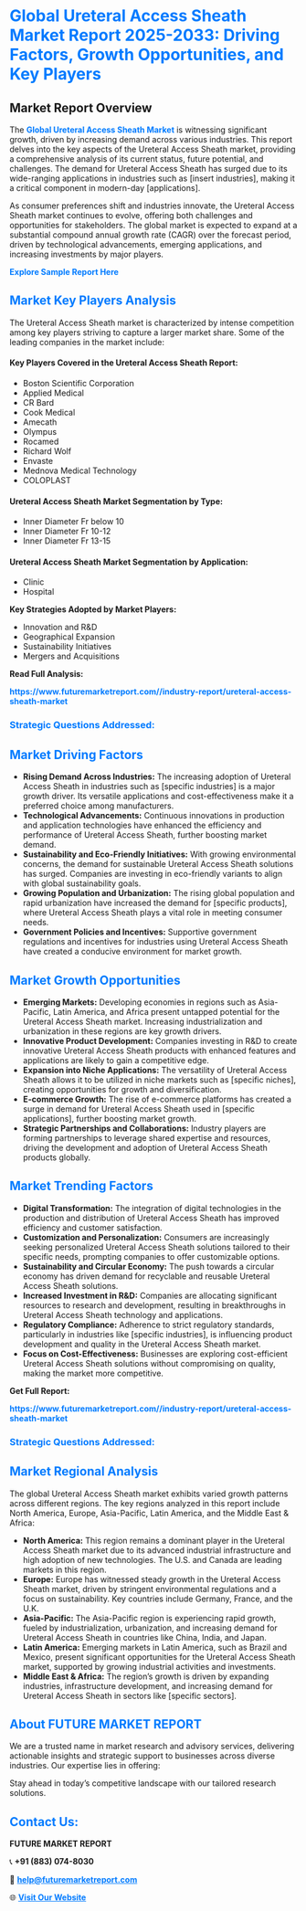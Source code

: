 <h1 style="color: #007BFF;">Global Ureteral Access Sheath Market Report 2025-2033: Driving Factors, Growth Opportunities, and Key Players</h1>

<section id="overview">
<h2>Market Report Overview</h2>
<p>The <a href="https://www.futuremarketreport.com//industry-report/ureteral-access-sheath-market" style="color: #007BFF; text-decoration: none;"><strong>Global Ureteral Access Sheath Market</strong></a> is witnessing significant growth, driven by increasing demand across various industries. This report delves into the key aspects of the Ureteral Access Sheath market, providing a comprehensive analysis of its current status, future potential, and challenges. The demand for Ureteral Access Sheath has surged due to its wide-ranging applications in industries such as [insert industries], making it a critical component in modern-day [applications].</p>
<p>As consumer preferences shift and industries innovate, the Ureteral Access Sheath market continues to evolve, offering both challenges and opportunities for stakeholders. The global market is expected to expand at a substantial compound annual growth rate (CAGR) over the forecast period, driven by technological advancements, emerging applications, and increasing investments by major players.</p>
</section>

<section id="overview">
<p><a href="https://www.futuremarketreport.com//request-sample/reportId=80045" style="color: #007BFF; text-decoration: none;"><strong>Explore Sample Report Here</strong></a></p>
</section>

<section id="key-players">
<h2 style="color: #007BFF;">Market Key Players Analysis</h2>
<p>The Ureteral Access Sheath market is characterized by intense competition among key players striving to capture a larger market share. Some of the leading companies in the market include:</p>
<h4>Key Players Covered in the Ureteral Access Sheath Report:</h4>
<ul><li>Boston Scientific Corporation</li><li>Applied Medical</li><li>CR Bard</li><li>Cook Medical</li><li>Amecath</li><li>Olympus</li><li>Rocamed</li><li>Richard Wolf</li><li>Envaste</li><li>Mednova Medical Technology</li><li>COLOPLAST</li></ul>
<h4>Ureteral Access Sheath Market Segmentation by Type:</h4>
<ul><li>Inner Diameter Fr below 10</li><li>Inner Diameter Fr 10-12</li><li>Inner Diameter Fr 13-15</li></ul>

<h4>Ureteral Access Sheath Market Segmentation by Application:</h4>
<ul><li>Clinic</li><li>Hospital</li></ul>
<p><strong>Key Strategies Adopted by Market Players:</strong></p>
<ul>
<li>Innovation and R&D</li>
<li>Geographical Expansion</li>
<li>Sustainability Initiatives</li>
<li>Mergers and Acquisitions</li>
</ul>
</section>

<section>
<p><strong>Read Full Analysis: </strong></p><a href="https://www.futuremarketreport.com//industry-report/ureteral-access-sheath-market" style="color: #007BFF; text-decoration: none;"><strong>https://www.futuremarketreport.com//industry-report/ureteral-access-sheath-market</strong></a>
<h3 style="color: #007BFF;">Strategic Questions Addressed:</h3>
</section>

<section id="driving-factors">
<h2 style="color: #007BFF;">Market Driving Factors</h2>
<ul>
<li><strong>Rising Demand Across Industries:</strong> The increasing adoption of Ureteral Access Sheath in industries such as [specific industries] is a major growth driver. Its versatile applications and cost-effectiveness make it a preferred choice among manufacturers.</li>
<li><strong>Technological Advancements:</strong> Continuous innovations in production and application technologies have enhanced the efficiency and performance of Ureteral Access Sheath, further boosting market demand.</li>
<li><strong>Sustainability and Eco-Friendly Initiatives:</strong> With growing environmental concerns, the demand for sustainable Ureteral Access Sheath solutions has surged. Companies are investing in eco-friendly variants to align with global sustainability goals.</li>
<li><strong>Growing Population and Urbanization:</strong> The rising global population and rapid urbanization have increased the demand for [specific products], where Ureteral Access Sheath plays a vital role in meeting consumer needs.</li>
<li><strong>Government Policies and Incentives:</strong> Supportive government regulations and incentives for industries using Ureteral Access Sheath have created a conducive environment for market growth.</li>
</ul>
</section>

<section id="growth-opportunities">
<h2 style="color: #007BFF;">Market Growth Opportunities</h2>
<ul>
<li><strong>Emerging Markets:</strong> Developing economies in regions such as Asia-Pacific, Latin America, and Africa present untapped potential for the Ureteral Access Sheath market. Increasing industrialization and urbanization in these regions are key growth drivers.</li>
<li><strong>Innovative Product Development:</strong> Companies investing in R&D to create innovative Ureteral Access Sheath products with enhanced features and applications are likely to gain a competitive edge.</li>
<li><strong>Expansion into Niche Applications:</strong> The versatility of Ureteral Access Sheath allows it to be utilized in niche markets such as [specific niches], creating opportunities for growth and diversification.</li>
<li><strong>E-commerce Growth:</strong> The rise of e-commerce platforms has created a surge in demand for Ureteral Access Sheath used in [specific applications], further boosting market growth.</li>
<li><strong>Strategic Partnerships and Collaborations:</strong> Industry players are forming partnerships to leverage shared expertise and resources, driving the development and adoption of Ureteral Access Sheath products globally.</li>
</ul>
</section>

<section id="trending-factors">
<h2 style="color: #007BFF;">Market Trending Factors</h2>
<ul>
<li><strong>Digital Transformation:</strong> The integration of digital technologies in the production and distribution of Ureteral Access Sheath has improved efficiency and customer satisfaction.</li>
<li><strong>Customization and Personalization:</strong> Consumers are increasingly seeking personalized Ureteral Access Sheath solutions tailored to their specific needs, prompting companies to offer customizable options.</li>
<li><strong>Sustainability and Circular Economy:</strong> The push towards a circular economy has driven demand for recyclable and reusable Ureteral Access Sheath solutions.</li>
<li><strong>Increased Investment in R&D:</strong> Companies are allocating significant resources to research and development, resulting in breakthroughs in Ureteral Access Sheath technology and applications.</li>
<li><strong>Regulatory Compliance:</strong> Adherence to strict regulatory standards, particularly in industries like [specific industries], is influencing product development and quality in the Ureteral Access Sheath market.</li>
<li><strong>Focus on Cost-Effectiveness:</strong> Businesses are exploring cost-efficient Ureteral Access Sheath solutions without compromising on quality, making the market more competitive.</li>
</ul>
</section>

<section>
<p><strong>Get Full Report: </strong></p><a href="https://www.futuremarketreport.com//industry-report/ureteral-access-sheath-market" style="color: #007BFF; text-decoration: none;"><strong>https://www.futuremarketreport.com//industry-report/ureteral-access-sheath-market</strong></a>
<h3 style="color: #007BFF;">Strategic Questions Addressed:</h3>
</section>


<section id="regional-analysis">
<h2 style="color: #007BFF;">Market Regional Analysis</h2>
<p>The global Ureteral Access Sheath market exhibits varied growth patterns across different regions. The key regions analyzed in this report include North America, Europe, Asia-Pacific, Latin America, and the Middle East & Africa:</p>
<ul>
<li><strong>North America:</strong> This region remains a dominant player in the Ureteral Access Sheath market due to its advanced industrial infrastructure and high adoption of new technologies. The U.S. and Canada are leading markets in this region.</li>
<li><strong>Europe:</strong> Europe has witnessed steady growth in the Ureteral Access Sheath market, driven by stringent environmental regulations and a focus on sustainability. Key countries include Germany, France, and the U.K.</li>
<li><strong>Asia-Pacific:</strong> The Asia-Pacific region is experiencing rapid growth, fueled by industrialization, urbanization, and increasing demand for Ureteral Access Sheath in countries like China, India, and Japan.</li>
<li><strong>Latin America:</strong> Emerging markets in Latin America, such as Brazil and Mexico, present significant opportunities for the Ureteral Access Sheath market, supported by growing industrial activities and investments.</li>
<li><strong>Middle East & Africa:</strong> The region’s growth is driven by expanding industries, infrastructure development, and increasing demand for Ureteral Access Sheath in sectors like [specific sectors].</li>
</ul>
</section>

<footer>
<h2 style="color: #007BFF;">About FUTURE MARKET REPORT</h2>
<p>We are a trusted name in market research and advisory services, delivering actionable insights and strategic support to businesses across diverse industries. Our expertise lies in offering:</p>

<p>Stay ahead in today’s competitive landscape with our tailored research solutions.</p>

<h2 style="color: #007BFF;">Contact Us:</h2>
<p><strong>FUTURE MARKET REPORT</strong></p>
<p>📞 <strong>+91 (883) 074-8030</strong></p>
<p>📧 <strong><a href="mailto:help@futuremarketreport.com" style="color: #007BFF;">help@futuremarketreport.com</a></strong></p>
<p>🌐 <strong><a href="https://www.futuremarketreport.com/" style="color: #007BFF;">Visit Our Website</a></strong></p>
</footer>